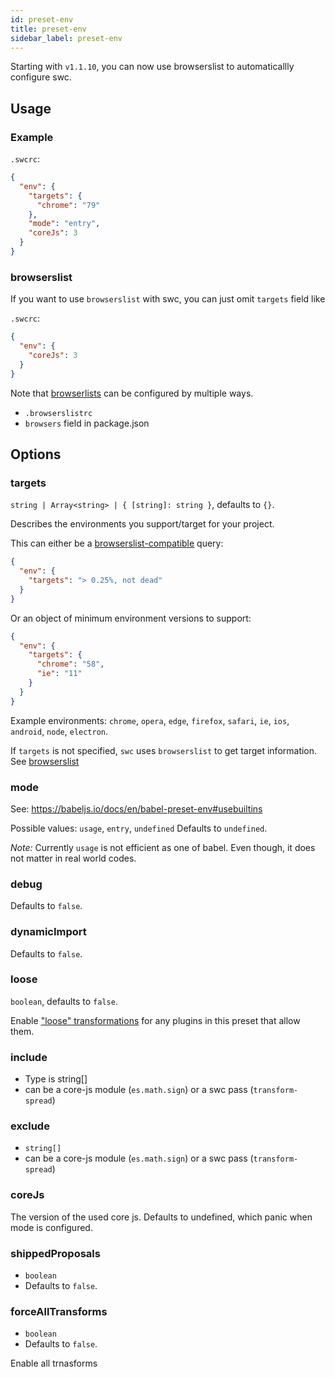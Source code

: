 ```yaml
---
id: preset-env
title: preset-env
sidebar_label: preset-env
---
```


Starting with `v1.1.10`, you can now use browserslist to automaticallly configure swc.

## Usage

### Example

`.swcrc`:

```json
{
  "env": {
    "targets": {
      "chrome": "79"
    },
    "mode": "entry",
    "coreJs": 3
  }
}
```

### browserslist

If you want to use `browserslist` with swc, you can just omit `targets` field like

`.swcrc`:

```json
{
  "env": {
    "coreJs": 3
  }
}
```

Note that [browserlists](https://github.com/browserslist/browserslist) can be configured by multiple ways.

- `.browserslistrc`
- `browsers` field in package.json

## Options

### targets

`string | Array<string> | { [string]: string }`, defaults to `{}`.

Describes the environments you support/target for your project.

This can either be a [browserslist-compatible](https://github.com/ai/browserslist) query:

```json
{
  "env": {
    "targets": "> 0.25%, not dead"
  }
}
```

Or an object of minimum environment versions to support:

```json
{
  "env": {
    "targets": {
      "chrome": "58",
      "ie": "11"
    }
  }
}
```

Example environments: `chrome`, `opera`, `edge`, `firefox`, `safari`, `ie`, `ios`, `android`, `node`, `electron`.

If `targets` is not specified, `swc` uses `browserslist` to get target information. See [browserslist](#browserslist)

### mode

See: https://babeljs.io/docs/en/babel-preset-env#usebuiltins

Possible values: `usage`, `entry`, `undefined`
Defaults to `undefined`.

_Note:_ Currently `usage` is not efficient as one of babel. Even though, it does not matter in real world codes.

### debug

Defaults to `false`.

### dynamicImport

Defaults to `false`.

### loose

`boolean`, defaults to `false`.

Enable ["loose" transformations](http://2ality.com/2015/12/babel6-loose-mode.html) for any plugins in this preset that allow them.

### include

- Type is string[]
- can be a core-js module (`es.math.sign`) or a swc pass (`transform-spread`)

### exclude

- `string[]`
- can be a core-js module (`es.math.sign`) or a swc pass (`transform-spread`)

### coreJs

The version of the used core js. Defaults to undefined, which panic when mode is configured.

### shippedProposals

- `boolean`
- Defaults to `false`.

### forceAllTransforms

- `boolean`
- Defaults to `false`.

Enable all trnasforms
